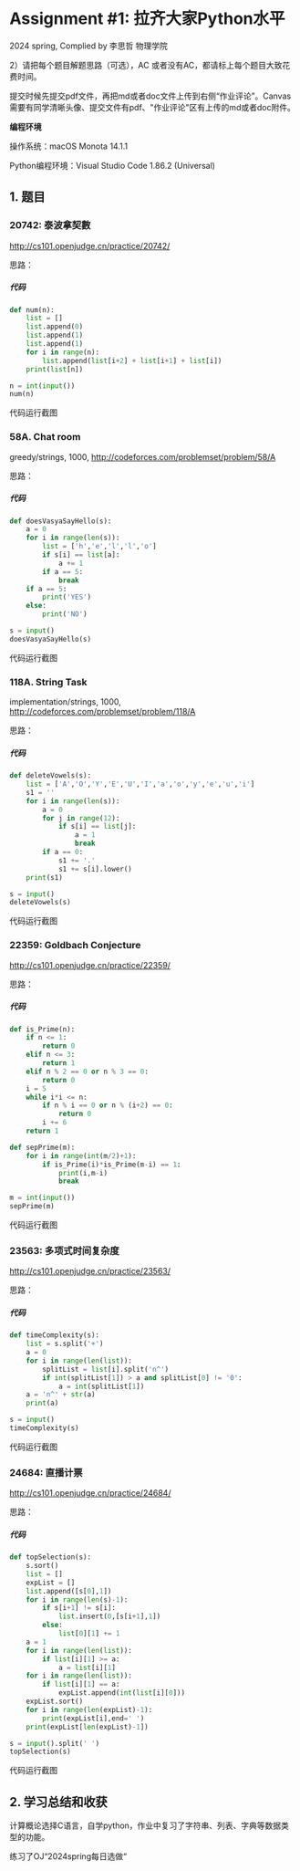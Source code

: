 # Assignment #1: 拉齐大家Python水平

2024 spring, Complied by 李思哲 物理学院



2）请把每个题目解题思路（可选），AC 或者没有AC，都请标上每个题目大致花费时间。

提交时候先提交pdf文件，再把md或者doc文件上传到右侧“作业评论”。Canvas需要有同学清晰头像、提交文件有pdf、"作业评论"区有上传的md或者doc附件。



**编程环境**

操作系统：macOS Monota 14.1.1

Python编程环境：Visual Studio Code 1.86.2 (Universal)



## 1. 题目

### 20742: 泰波拿契數

http://cs101.openjudge.cn/practice/20742/



思路：



##### 代码

```python
def num(n):
    list = []
    list.append(0)
    list.append(1)
    list.append(1)
    for i in range(n):
        list.append(list[i+2] + list[i+1] + list[i])
    print(list[n])

n = int(input())
num(n)
```



代码运行截图





### 58A. Chat room

greedy/strings, 1000, http://codeforces.com/problemset/problem/58/A



思路：



##### 代码

```python
def doesVasyaSayHello(s):
    a = 0
    for i in range(len(s)):
        list = ['h','e','l','l','o']
        if s[i] == list[a]:
            a += 1
        if a == 5:
            break
    if a == 5:
        print('YES')
    else:
        print('NO')

s = input()
doesVasyaSayHello(s)
```



代码运行截图





### 118A. String Task

implementation/strings, 1000, http://codeforces.com/problemset/problem/118/A



思路：



##### 代码

```python
def deleteVowels(s):
    list = ['A','O','Y','E','U','I','a','o','y','e','u','i']
    s1 = ''
    for i in range(len(s)):
        a = 0
        for j in range(12):
            if s[i] == list[j]:
                a = 1
                break
        if a == 0:
            s1 += '.'
            s1 += s[i].lower()
    print(s1)

s = input()
deleteVowels(s)
```



代码运行截图





### 22359: Goldbach Conjecture

http://cs101.openjudge.cn/practice/22359/



思路：



##### 代码

```python
def is_Prime(n):
    if n <= 1:
        return 0
    elif n <= 3:
        return 1
    elif n % 2 == 0 or n % 3 == 0:
        return 0
    i = 5
    while i*i <= n:
        if n % i == 0 or n % (i+2) == 0:
            return 0
        i += 6
    return 1

def sepPrime(m):
    for i in range(int(m/2)+1):
        if is_Prime(i)*is_Prime(m-i) == 1:
            print(i,m-i)
            break

m = int(input())
sepPrime(m)
```



代码运行截图





### 23563: 多项式时间复杂度

http://cs101.openjudge.cn/practice/23563/



思路：



##### 代码

```python
def timeComplexity(s):
    list = s.split('+')
    a = 0
    for i in range(len(list)):
        splitList = list[i].split('n^')
        if int(splitList[1]) > a and splitList[0] != '0':
            a = int(splitList[1])
    a = 'n^' + str(a)
    print(a)

s = input()
timeComplexity(s)
```



代码运行截图





### 24684: 直播计票

http://cs101.openjudge.cn/practice/24684/



思路：



##### 代码

```python
def topSelection(s):
    s.sort()
    list = []
    expList = []
    list.append([s[0],1])
    for i in range(len(s)-1):
        if s[i+1] != s[i]:
            list.insert(0,[s[i+1],1])
        else:
            list[0][1] += 1
    a = 1
    for i in range(len(list)):
        if list[i][1] >= a:
            a = list[i][1]
    for i in range(len(list)):
        if list[i][1] == a:
            expList.append(int(list[i][0]))
    expList.sort()
    for i in range(len(expList)-1):
        print(expList[i],end=' ')
    print(expList[len(expList)-1])

s = input().split(' ')
topSelection(s)
```



代码运行截图





## 2. 学习总结和收获

计算概论选择C语言，自学python，作业中复习了字符串、列表、字典等数据类型的功能。

练习了OJ“2024spring每日选做“



